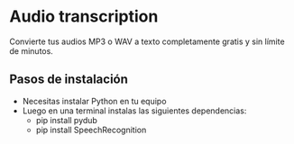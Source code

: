 # Audio transcription
Convierte tus audios MP3 o WAV a texto completamente gratis y sin límite de minutos.

## Pasos de instalación
- Necesitas instalar Python en tu equipo
- Luego en una terminal instalas las siguientes dependencias:
  - pip install pydub
  - pip install SpeechRecognition
   
